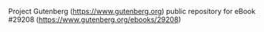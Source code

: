 Project Gutenberg (https://www.gutenberg.org) public repository for eBook #29208 (https://www.gutenberg.org/ebooks/29208)
